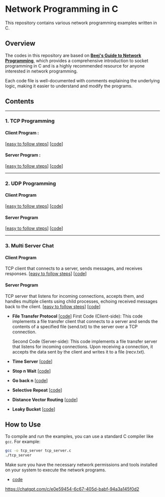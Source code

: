 # Network Programming in C

This repository contains various network programming examples written in C.

## Overview

The codes in this repository are based on [**Beej's Guide to Network Programming**](https://beej.us/guide/bgnet/), which provides a comprehensive introduction to socket programming in C and is a highly recommended resource for anyone interested in network programming. 

Each code file is well-documented with comments explaining the underlying logic, making it easier to understand and modify the programs.

## Contents
---
### 1. TCP Programming
    
#### Client Program :
[[easy to follow steps](/tcp/client.md)] 
[[code](/tcp/client.c)]
#### Server Program :
[[easy to follow steps](/tcp/server.md)]
[[code](/tcp/server.c)]

---

### 2. UDP Programming 
#### Client Program
[[easy to follow steps](/udp/client.md)]
[[code](/udp/client.c)]

#### Server Program
[[easy to follow steps](/udp/server.md)]
[[code](/udp/server.c)]

---

### 3. Multi Server Chat 
#### Client Program
TCP client that connects to a server, sends messages, and receives responses.
[[easy to follow steps](/3.chat/client.md)]
[[code](/3.chat/client.c)]

#### Server Program
TCP server that listens for incoming connections, accepts them, and handles multiple clients using child processes, echoing received messages back to the client.
[[easy to follow steps](/3.chat/server.md)]
[[code](/3.chat/server.c)]



- **File Transfer Protocol** [[code](/tcp/server.md)]
First Code (Client-side): This code implements a file transfer client that connects to a server and sends the contents of a specified file (send.txt) to the server over a TCP connection.

    Second Code (Server-side): This code implements a file transfer server that listens for incoming connections. Upon receiving a connection, it accepts the data sent by the client and writes it to a file (recv.txt).

- **Time Server** [[code](/tcp/server.md)]
- **Stop n Wait** [[code](/tcp/server.md)]
- **Go back n** [[code](/tcp/server.md)]
- **Selective Repeat** [[code](/tcp/server.md)]
- **Distance Vector Routing** [[code](/tcp/server.md)]
- **Leaky Bucket** [[code](/tcp/server.md)]

## How to Use

To compile and run the examples, you can use a standard C compiler like `gcc`. For example:

```bash
gcc -o tcp_server tcp_server.c
./tcp_server
```

Make sure you have the necessary network permissions and tools installed on your system to execute the network programs.



- [code](/tcp/client.md)

https://chatgpt.com/c/e0e59454-6c67-405d-babf-94a3a145f0d2